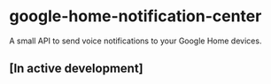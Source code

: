 # google-home-notification-center
A small API to send voice notifications to your Google Home devices.

## [In active development]
